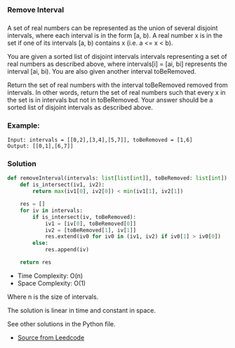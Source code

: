 ###  Remove Interval

### 
A set of real numbers can be represented as the union of several disjoint intervals, where each interval is in the form [a, b). A real number x is in the set if one of its intervals [a, b) contains x (i.e. a <= x < b).

You are given a sorted list of disjoint intervals intervals representing a set of real numbers as described above, where intervals[i] = [ai, bi] represents the interval [ai, bi). You are also given another interval toBeRemoved.

Return the set of real numbers with the interval toBeRemoved removed from intervals. In other words, return the set of real numbers such that every x in the set is in intervals but not in toBeRemoved. Your answer should be a sorted list of disjoint intervals as described above.


### Example:

```
Input: intervals = [[0,2],[3,4],[5,7]], toBeRemoved = [1,6]
Output: [[0,1],[6,7]]
```

### Solution

```py
def removeInterval(intervals: list[list[int]], toBeRemoved: list[int]) -> list[list[int]]:
    def is_intersect(iv1, iv2):
        return max(iv1[0], iv2[0]) < min(iv1[1], iv2[1])

    res = []
    for iv in intervals:
        if is_intersect(iv, toBeRemoved):
            iv1 = [iv[0], toBeRemoved[0]]
            iv2 = [toBeRemoved[1], iv[1]]
            res.extend(iv0 for iv0 in (iv1, iv2) if iv0[1] > iv0[0])
        else:
            res.append(iv)

    return res

```
* Time Complexity: O(n)
* Space Complexity: O(1) 

Where n is the size of intervals.

The solution is linear in time and constant in space.

See other solutions in the Python file.


* [Source from Leedcode](https://leetcode.com/problems/remove-interval/)




































